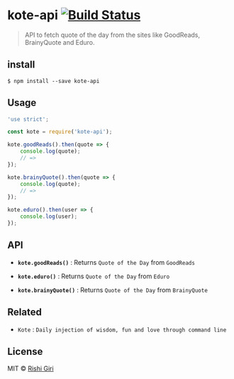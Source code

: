 # kote-api [![Build Status](https://travis-ci.org/CodeDotJS/kote-api.svg?branch=master)](https://travis-ci.org/CodeDotJS/kote-api)

> API to fetch quote of the day from the sites like GoodReads, BrainyQuote and Eduro.

## install
```
$ npm install --save kote-api
```

## Usage

```js
'use strict';

const kote = require('kote-api');

kote.goodReads().then(quote => {
    console.log(quote);
    // =>
});

kote.brainyQuote().then(quote => {
    console.log(quote);
    // =>
});

kote.eduro().then(user => {
    console.log(user);
});
```

## API

- __`kote.goodReads()`__ : Returns `Quote of the Day` from `GoodReads`

- __`kote.eduro()`__ : Returns `Quote of the Day` from `Eduro`

- __`kote.brainyQuote()`__ : Returns `Quote of the Day` from `BrainyQuote`

## Related

- `Kote` : `Daily injection of wisdom, fun and love through command line`

## License

MIT &copy; [Rishi Giri](http://rishigiri.com)
